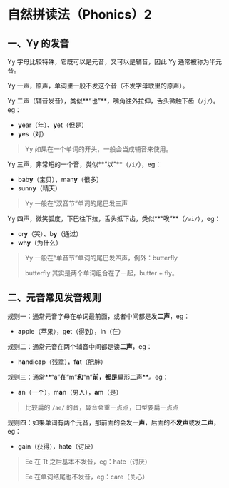 # 自然拼读法（Phonics）2

## 一、Yy 的发音

Yy 字母比较特殊，它既可以是元音，又可以是辅音，因此 Yy 通常被称为半元音。

Yy 一声，原声，单词里一般不发这个音（不发字母歌里的原声）。

Yy 二声（辅音发音），类似**“也”**，嘴角往外拉伸，舌头微触下齿（`/j/`）。eg：

- **y**ear（年）、**y**et（但是）
- **y**es（对）

> Yy 如果在一个单词的开头，一般会当成辅音来使用。

Yy 三声，非常短的一个音，类似**“以”**（`/i/`），eg：

- bab**y**（宝贝），man**y**（很多）
- sunn**y**（晴天）

> Yy 一般在“双音节”单词的尾巴发三声

Yy 四声，微笑弧度，下巴往下拉，舌头抵下齿，类似**“唉”**（`/ai/`），eg：

- cr**y**（哭）、b**y**（通过）
- wh**y**（为什么）

> Yy 一般在“单音节”单词的尾巴发四声，例外：butterfly
>
> butterfly 其实是两个单词组合在了一起，butter + fly。

## 二、元音常见发音规则

规则一：通常元音字母在单词最前面，或者中间都是发**二声**，eg：

- **a**pple（苹果），g**e**t（得到），**i**n（在）

规则二：通常元音在两个辅音中间都是读**二声**，eg：

- h**a**nd**i**c**a**p（残章），f**a**t（肥胖）

规则三：通常**“a”**在**“m”**和**“n”**前，都是**扁形二声**。eg：

- **a**n（一个），m**a**n（男人），**a**m（是）

> 比较扁的 `/ae/` 的音，鼻音会重一点点，口型要扁一点点

规则四：如果单词有两个元音，那前面的会发**一声**，后面的**不发声**或发**二声**，eg：

- ga**i**n（获得），hat**e**（讨厌）

> Ee 在 Tt 之后基本不发音，eg：hate（讨厌）
>
> Ee 在单词结尾也不发音，eg：care（关心）

